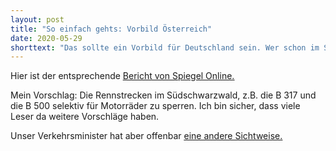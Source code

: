 ```yaml
---
layout: post
title: "So einfach gehts: Vorbild Österreich"
date: 2020-05-29
shorttext: "Das sollte ein Vorbild für Deutschland sein. Wer schon im Standgeräusch über 95 dB liegt, der darf bestimmte touristisch beliebte Strecken nicht befahren. So wird es ab sofort in Tirol in Österreich gemacht."
---
```


Hier ist der entsprechende <span style="text-decoration: underline;">[Bericht von Spiegel Online.](https://www.spiegel.de/auto/oesterreich-tirol-beschliesst-fahrverbote-fuer-laute-motorraeder-a-d049f6ac-9c2e-48b8-bb82-c4bb5190466d)</span>

Mein Vorschlag: Die Rennstrecken im Südschwarzwald, z.B. die B 317 und die B 500 selektiv für Motorräder zu sperren. Ich bin sicher, dass viele Leser da weitere Vorschläge haben.

Unser Verkehrsminister hat aber offenbar <span style="text-decoration: underline;">[eine andere Sichtweise.](https://www.spiegel.de/auto/motorraeder-andreas-scheuer-lehnt-fahrverbote-am-sonntag-ab-a-914a3a0c-e58d-4058-8b5b-e83c167cb250)</span>
